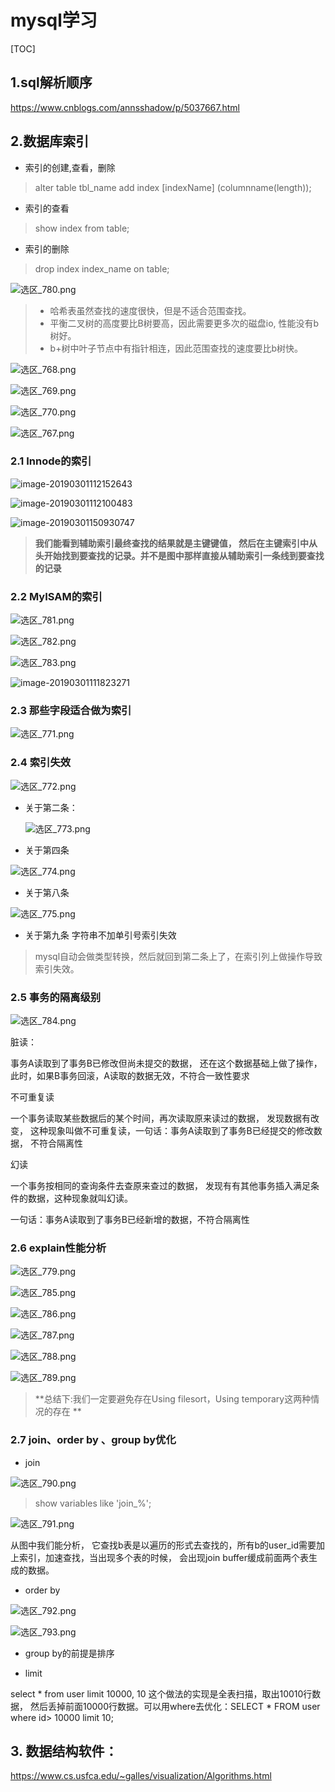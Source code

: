 # mysql学习

[TOC]
## 1.sql解析顺序

https://www.cnblogs.com/annsshadow/p/5037667.html

## 2.数据库索引

- 索引的创建,查看，删除

>  alter table tbl_name  add index [indexName]  (columnname(length));

- 索引的查看

> show index from table;

- 索引的删除

> drop index index_name on table; 



![ 选区_780.png](https://i.loli.net/2019/03/03/5c7bed77bcb2a.png)

> - 哈希表虽然查找的速度很快，但是不适合范围查找。
> - 平衡二叉树的高度要比B树要高，因此需要更多次的磁盘io, 性能没有b树好。
> - b+树中叶子节点中有指针相连，因此范围查找的速度要比b树快。

![选区_768.png](https://i.loli.net/2019/03/01/5c7821b0818bf.png)

![选区_769.png](https://i.loli.net/2019/03/01/5c78222197c75.png)

![选区_770.png](https://i.loli.net/2019/03/01/5c78224fa234f.png)

![选区_767.png](https://i.loli.net/2019/03/01/5c78215cef1a5.png)

 

 ### 2.1 Innode的索引



![image-20190301112152643](https://ws3.sinaimg.cn/large/006tKfTcly1g0n4ntrc4zj31em0u0aob.jpg)



![image-20190301112100483](https://ws4.sinaimg.cn/large/006tKfTcly1g0n4mwz5z3j319f0u0kam.jpg)

![image-20190301150930747](https://ws2.sinaimg.cn/large/006tKfTcly1g0nb8po6baj31u00u0h0t.jpg)

> **我们能看到辅助索引最终查找的结果就是主键键值， 然后在主键索引中从头开始找到要查找的记录。并不是图中那样直接从辅助索引一条线到要查找的记录**

### 2.2 MyISAM的索引

![选区_781.png](https://i.loli.net/2019/03/03/5c7bf57aa050e.png)



![选区_782.png](https://i.loli.net/2019/03/03/5c7bf628b556e.png)

![选区_783.png](https://i.loli.net/2019/03/03/5c7bf6d89b6dd.png)



![image-20190301111823271](https://ws3.sinaimg.cn/large/006tKfTcly1g0n4k8fb9pj31m60u07o9.jpg)

### 2.3 那些字段适合做为索引

![选区_771.png](https://i.loli.net/2019/03/04/5c7bfc7dd5fc6.png)

### 2.4 索引失效

![选区_772.png](https://i.loli.net/2019/03/03/5c7b91b91e0c2.png)

- 关于第二条：

  ![选区_773.png](https://i.loli.net/2019/03/03/5c7b94e2d7cf2.png)

- 关于第四条

![选区_774.png](https://i.loli.net/2019/03/03/5c7b964b75097.png) 

- 关于第八条

![选区_775.png](https://i.loli.net/2019/03/03/5c7b98a0d1fba.png)

- 关于第九条   字符串不加单引号索引失效

> mysql自动会做类型转换，然后就回到第二条上了，在索引列上做操作导致索引失效。

### 2.5 事务的隔离级别

![选区_784.png](https://i.loli.net/2019/03/04/5c7c04ce4985d.png)

脏读：

事务A读取到了事务B已修改但尚未提交的数据， 还在这个数据基础上做了操作， 此时，如果B事务回滚，A读取的数据无效，不符合一致性要求  

不可重复读

一个事务读取某些数据后的某个时间，再次读取原来读过的数据， 发现数据有改变， 这种现象叫做不可重复读，一句话：事务A读取到了事务B已经提交的修改数据， 不符合隔离性 

幻读

一个事务按相同的查询条件去查原来查过的数据， 发现有有其他事务插入满足条件的数据，这种现象就叫幻读。

一句话：事务A读取到了事务B已经新增的数据，不符合隔离性

### 2.6 explain性能分析

![选区_779.png](https://i.loli.net/2019/03/03/5c7bd7660ebc8.png)



![选区_785.png](https://i.loli.net/2019/03/04/5c7c076d30e64.png)



![选区_786.png](https://i.loli.net/2019/03/04/5c7c0814c1bdb.png)

![选区_787.png](https://i.loli.net/2019/03/04/5c7c09c814c41.png)

![选区_788.png](https://i.loli.net/2019/03/04/5c7c0a00dcaa4.png)

![选区_789.png](https://i.loli.net/2019/03/04/5c7c0a4e109a0.png)

> **总结下:我们一定要避免存在Using filesort，Using temporary这两种情况的存在 **



### 2.7 join、order by 、group by优化 

- join

![选区_790.png](https://i.loli.net/2019/03/04/5c7c0b34757d7.png)

>  show variables like 'join_%';

![选区_791.png](https://i.loli.net/2019/03/04/5c7c0b829ed21.png)

从图中我们能分析， 它查找b表是以遍历的形式去查找的，所有b的user_id需要加上索引，加速查找，当出现多个表的时候， 会出现join buffer缓成前面两个表生成的数据。

- order by

![选区_792.png](https://i.loli.net/2019/03/04/5c7c0c31676e1.png)

![选区_793.png](https://i.loli.net/2019/03/04/5c7c0cb725782.png)



- group by的前提是排序

- limit 

select * from user limit 10000, 10  这个做法的实现是全表扫描，取出10010行数据， 然后丢掉前面10000行数据。可以用where去优化：SELECT * FROM user where id> 10000 limit 10;



## 3. 数据结构软件：

https://www.cs.usfca.edu/~galles/visualization/Algorithms.html